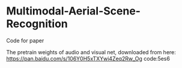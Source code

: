 # Multimodal-Aerial-Scene-Recognition


Code for paper <Cross-Task Transfer for Multimodal Aerial Scene Recognition>

The pretrain weights of audio and visual net, downloaded from here:
https://pan.baidu.com/s/106Y0H5xTXYwi4Zeq2Rw_Og  code:5es6
